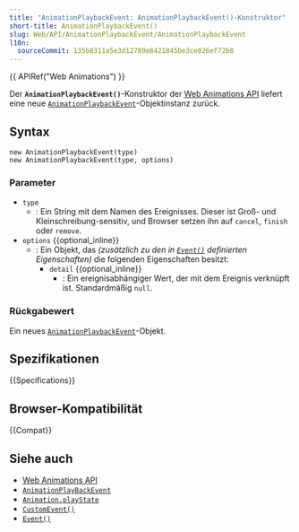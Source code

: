 ```yaml
---
title: "AnimationPlaybackEvent: AnimationPlaybackEvent()-Konstruktor"
short-title: AnimationPlaybackEvent()
slug: Web/API/AnimationPlaybackEvent/AnimationPlaybackEvent
l10n:
  sourceCommit: 135b8311a5e3d12789e8421845be3ce026ef72b8
---
```


{{ APIRef("Web Animations") }}

Der **`AnimationPlaybackEvent()`**-Konstruktor der [Web Animations API](/de/docs/Web/API/Web_Animations_API) liefert eine neue [`AnimationPlaybackEvent`](/de/docs/Web/API/AnimationPlaybackEvent)-Objektinstanz zurück.

## Syntax

```js-nolint
new AnimationPlaybackEvent(type)
new AnimationPlaybackEvent(type, options)
```

### Parameter

- `type`
  - : Ein String mit dem Namen des Ereignisses.
    Dieser ist Groß- und Kleinschreibung-sensitiv, und Browser setzen ihn auf `cancel`, `finish` oder `remove`.
- `options` {{optional_inline}}
  - : Ein Objekt, das _(zusätzlich zu den in [`Event()`](/de/docs/Web/API/Event/Event) definierten Eigenschaften)_ die folgenden Eigenschaften besitzt:
    - `detail` {{optional_inline}}
      - : Ein ereignisabhängiger Wert, der mit dem Ereignis verknüpft ist. Standardmäßig `null`.

### Rückgabewert

Ein neues [`AnimationPlaybackEvent`](/de/docs/Web/API/AnimationPlaybackEvent)-Objekt.

## Spezifikationen

{{Specifications}}

## Browser-Kompatibilität

{{Compat}}

## Siehe auch

- [Web Animations API](/de/docs/Web/API/Web_Animations_API)
- [`AnimationPlayBackEvent`](/de/docs/Web/API/AnimationPlaybackEvent)
- [`Animation.playState`](/de/docs/Web/API/Animation/playState)
- [`CustomEvent()`](/de/docs/Web/API/CustomEvent/CustomEvent)
- [`Event()`](/de/docs/Web/API/Event/Event)
